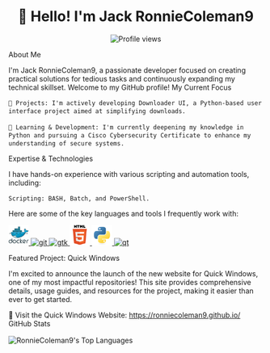 <h1 align="center">👋 Hello! I'm Jack RonnieColeman9</h1>

<p align="center">
<img src="https://komarev.com/ghpvc/?username=ronniecoleman9&label=Profile%20views&color=0e75b6&style=flat" alt="Profile views" />
</p>
About Me

I'm Jack RonnieColeman9, a passionate developer focused on creating practical solutions for tedious tasks and continuously expanding my technical skillset. Welcome to my GitHub profile!
My Current Focus

    🔭 Projects: I'm actively developing Downloader UI, a Python-based user interface project aimed at simplifying downloads.

    🌱 Learning & Development: I'm currently deepening my knowledge in Python and pursuing a Cisco Cybersecurity Certificate to enhance my understanding of secure systems.

Expertise & Technologies

I have hands-on experience with various scripting and automation tools, including:

    Scripting: BASH, Batch, and PowerShell.

Here are some of the key languages and tools I frequently work with:

<p align="left">
<a href="https://www.docker.com/" target="_blank" rel="noreferrer"> <img src="https://raw.githubusercontent.com/devicons/devicon/master/icons/docker/docker-original-wordmark.svg" alt="docker" width="40" height="40"/> </a>
<a href="https://git-scm.com/" target="_blank" rel="noreferrer"> <img src="https://www.vectorlogo.zone/logos/git-scm/git-scm-icon.svg" alt="git" width="40" height="40"/> </a>
<a href="https://www.gtk.org/" target="_blank" rel="noreferrer"> <img src="https://upload.wikimedia.org/wikipedia/commons/7/71/GTK_logo.svg" alt="gtk" width="40" height="40"/> </a>
<a href="https://www.w3.org/html/" target="_blank" rel="noreferrer"> <img src="https://raw.githubusercontent.com/devicons/devicon/master/icons/html5/html5-original-wordmark.svg" alt="html5" width="40" height="40"/> </a>
<a href="https://www.python.org" target="_blank" rel="noreferrer"> <img src="https://raw.githubusercontent.com/devicons/devicon/master/icons/python/python-original.svg" alt="python" width="40" height="40"/> </a>
<a href="https://www.qt.io/" target="_blank" rel="noreferrer"> <img src="https://upload.wikimedia.org/wikipedia/commons/0/0b/Qt_logo_2016.svg" alt="qt" width="40" height="40"/> </a>
</p>
Featured Project: Quick Windows

I'm excited to announce the launch of the new website for Quick Windows, one of my most impactful repositories! This site provides comprehensive details, usage guides, and resources for the project, making it easier than ever to get started.

🔗 Visit the Quick Windows Website: https://ronniecoleman9.github.io/
GitHub Stats

<p><img align="center" src="https://github-readme-stats.vercel.app/api/top-langs?username=ronniecoleman9&show_icons=true&locale=en&layout=compact" alt="RonnieColeman9's Top Languages" /></p>
